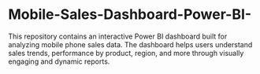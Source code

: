 # Mobile-Sales-Dashboard-Power-BI-
This repository contains an interactive Power BI dashboard built for analyzing mobile phone sales data. The dashboard helps users understand sales trends, performance by product, region, and more through visually engaging and dynamic reports.
